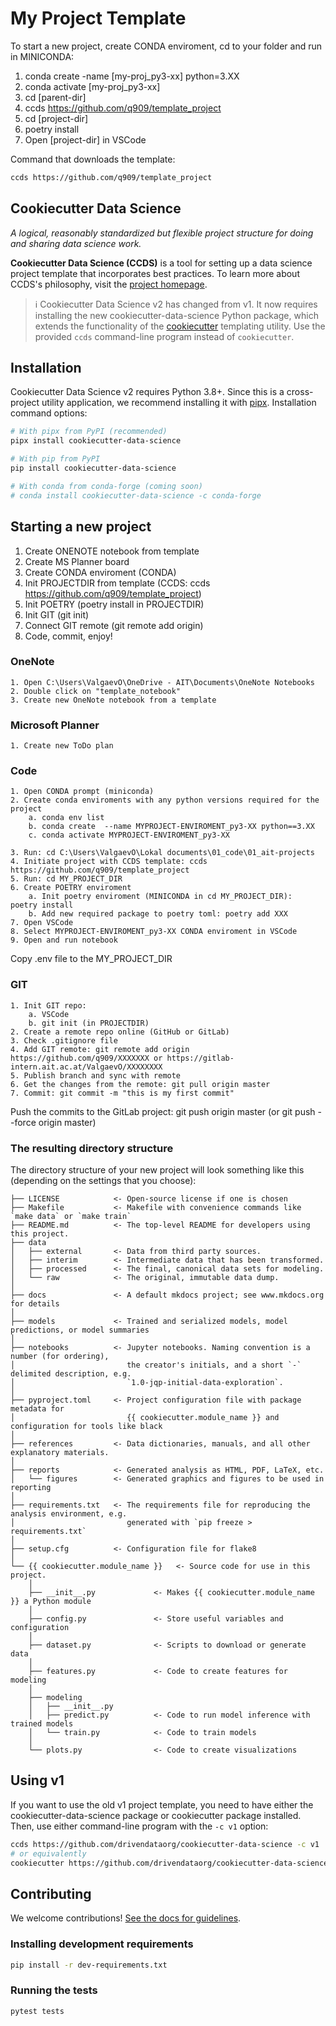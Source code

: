 # My Project Template
To start a new project, create CONDA enviroment, cd to your folder and run in MINICONDA:
1. conda create -name [my-proj_py3-xx] python=3.XX
2. conda activate [my-proj_py3-xx]
2. cd [parent-dir]
3. ccds https://github.com/q909/template_project
4. cd [project-dir]
5. poetry install
6. Open [project-dir] in VSCode

Command that downloads the template:
```bash
ccds https://github.com/q909/template_project
```


## Cookiecutter Data Science

_A logical, reasonably standardized but flexible project structure for doing and sharing data science work._

**Cookiecutter Data Science (CCDS)** is a tool for setting up a data science project template that incorporates best practices. To learn more about CCDS's philosophy, visit the [project homepage](https://cookiecutter-data-science.drivendata.org/).

> ℹ️ Cookiecutter Data Science v2 has changed from v1. It now requires installing the new cookiecutter-data-science Python package, which extends the functionality of the [cookiecutter](https://cookiecutter.readthedocs.io/en/stable/README.html) templating utility. Use the provided `ccds` command-line program instead of `cookiecutter`.






## Installation

Cookiecutter Data Science v2 requires Python 3.8+. Since this is a cross-project utility application, we recommend installing it with [pipx](https://pypa.github.io/pipx/). Installation command options:

```bash
# With pipx from PyPI (recommended)
pipx install cookiecutter-data-science

# With pip from PyPI
pip install cookiecutter-data-science

# With conda from conda-forge (coming soon)
# conda install cookiecutter-data-science -c conda-forge
```

## Starting a new project

1. Create ONENOTE notebook from template
2. Create MS Planner board
3. Create CONDA enviroment (CONDA)
4. Init PROJECTDIR from template (CCDS: ccds https://github.com/q909/template_project)
5. Init POETRY (poetry install in PROJECTDIR)
6. Init GIT (git init)
7. Connect GIT remote (git remote add origin)
8. Code, commit, enjoy!





### OneNote
    1. Open C:\Users\ValgaevO\OneDrive - AIT\Documents\OneNote Notebooks
    2. Double click on "template_notebook"
    3. Create new OneNote notebook from a template

### Microsoft Planner
    1. Create new ToDo plan
    
### Code
	1. Open CONDA prompt (miniconda)
	2. Create conda enviroments with any python versions required for the project 
		a. conda env list
		b. conda create  --name MYPROJECT-ENVIROMENT_py3-XX python==3.XX
		c. conda activate MYPROJECT-ENVIROMENT_py3-XX
	
	3. Run: cd C:\Users\ValgaevO\Lokal documents\01_code\01_ait-projects
	4. Initiate project with CCDS template: ccds https://github.com/q909/template_project
	5. Run: cd MY_PROJECT_DIR
	6. Create POETRY enviroment 
		a. Init poetry enviroment (MINICONDA in cd MY_PROJECT_DIR):  poetry install
		b. Add new required package to poetry toml: poetry add XXX
	7. Open VSCode
	8. Select MYPROJECT-ENVIROMENT_py3-XX CONDA enviroment in VSCode
	9. Open and run notebook
Copy .env file to the MY_PROJECT_DIR


### GIT
	1. Init GIT repo: 
		a. VSCode 
		b. git init (in PROJECTDIR)
	2. Create a remote repo online (GitHub or GitLab)
	3. Check .gitignore file
	4. Add GIT remote: git remote add origin https://github.com/q909/XXXXXXX or https://gitlab-intern.ait.ac.at/ValgaevO/XXXXXXXX
	5. Publish branch and sync with remote
	6. Get the changes from the remote: git pull origin master
	7. Commit: git commit -m "this is my first commit"
Push the commits to the GitLab project: git push origin master (or git push --force origin master)







### The resulting directory structure

The directory structure of your new project will look something like this (depending on the settings that you choose):

```
├── LICENSE            <- Open-source license if one is chosen
├── Makefile           <- Makefile with convenience commands like `make data` or `make train`
├── README.md          <- The top-level README for developers using this project.
├── data
│   ├── external       <- Data from third party sources.
│   ├── interim        <- Intermediate data that has been transformed.
│   ├── processed      <- The final, canonical data sets for modeling.
│   └── raw            <- The original, immutable data dump.
│
├── docs               <- A default mkdocs project; see www.mkdocs.org for details
│
├── models             <- Trained and serialized models, model predictions, or model summaries
│
├── notebooks          <- Jupyter notebooks. Naming convention is a number (for ordering),
│                         the creator's initials, and a short `-` delimited description, e.g.
│                         `1.0-jqp-initial-data-exploration`.
│
├── pyproject.toml     <- Project configuration file with package metadata for 
│                         {{ cookiecutter.module_name }} and configuration for tools like black
│
├── references         <- Data dictionaries, manuals, and all other explanatory materials.
│
├── reports            <- Generated analysis as HTML, PDF, LaTeX, etc.
│   └── figures        <- Generated graphics and figures to be used in reporting
│
├── requirements.txt   <- The requirements file for reproducing the analysis environment, e.g.
│                         generated with `pip freeze > requirements.txt`
│
├── setup.cfg          <- Configuration file for flake8
│
└── {{ cookiecutter.module_name }}   <- Source code for use in this project.
    │
    ├── __init__.py             <- Makes {{ cookiecutter.module_name }} a Python module
    │
    ├── config.py               <- Store useful variables and configuration
    │
    ├── dataset.py              <- Scripts to download or generate data
    │
    ├── features.py             <- Code to create features for modeling
    │
    ├── modeling                
    │   ├── __init__.py 
    │   ├── predict.py          <- Code to run model inference with trained models          
    │   └── train.py            <- Code to train models
    │
    └── plots.py                <- Code to create visualizations   
```

## Using v1

If you want to use the old v1 project template, you need to have either the cookiecutter-data-science package or cookiecutter package installed. Then, use either command-line program with the `-c v1` option:

```bash
ccds https://github.com/drivendataorg/cookiecutter-data-science -c v1
# or equivalently
cookiecutter https://github.com/drivendataorg/cookiecutter-data-science -c v1
```

## Contributing

We welcome contributions! [See the docs for guidelines](https://cookiecutter-data-science.drivendata.org/contributing/).

### Installing development requirements

```bash
pip install -r dev-requirements.txt
```

### Running the tests

```bash
pytest tests
```
